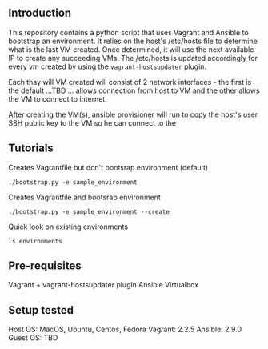 ## Introduction

This repository contains a python script that uses Vagrant and Ansible to
bootstrap an environment. It relies on the host's /etc/hosts file to
determine what is the last VM created. Once determined, it will use the next
available IP to create any succeeding VMs. The /etc/hosts is updated
accordingly for every vm created by using the `vagrant-hostsupdater` plugin.

Each thay will VM created will consist of 2 network interfaces - the first is
the default ...TBD ... allows connection from host to VM and the other allows the VM to connect to internet.

After creating the VM(s), ansible provisioner will run to copy the host's user
SSH public key to the VM so he can connect to the

## Tutorials

Creates Vagrantfile but don't bootsrap environment (default)
```
./bootstrap.py -e sample_environment
```

Creates Vagrantfile and bootsrap environment
```
./bootstrap.py -e sample_environment --create
```

Quick look on existing environments
```
ls environments
```

## Pre-requisites

Vagrant + vagrant-hostsupdater plugin
Ansible
Virtualbox

## Setup tested

Host OS: MacOS, Ubuntu, Centos, Fedora
Vagrant: 2.2.5
Ansible: 2.9.0
Guest OS: TBD
